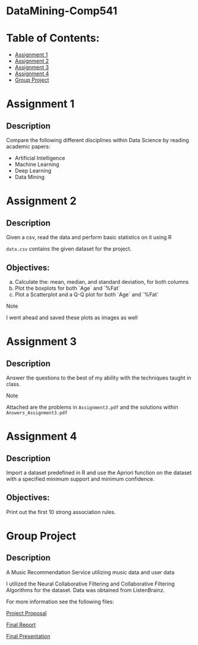 # DataMining-Comp541

# Table of Contents:

- [Assignment 1](#assignment-1)
- [Assignment 2](#assignment-2)
- [Assignment 3](#assignment-3)
- [Assignment 4](#assignment-4)
- [Group Project](#group-project)

# Assignment 1

## Description

Compare the following different disciplines within Data Science by reading academic papers:

- Artificial Intelligence
- Machine Learning
- Deep Learning
- Data Mining

# Assignment 2

## Description

Given a csv, read the data and perform basic statistics on it using R

`data.csv` contains the given dataset for the project.

## Objectives:

<!-- makes the list use letters for ordering -->
<ol type="a">
  <li>Calculate the: mean, median, and standard deviation, for both columns</li>
  <li>Plot the boxplots for both `Age` and `%Fat`</li>
  <li>Plot a Scatterplot and a Q-Q plot for both `Age` and `%Fat`</li>
</ol>

> [!Note]
> I went ahead and saved these plots as images as well

# Assignment 3

## Description

Answer the questions to the best of my ability with the techniques taught in class.

> [!Note]
> Attached are the problems in `Assignment3.pdf` and the solutions within `Answers_Assignment3.pdf`

# Assignment 4

## Description

Import a dataset predefined in R and use the Apriori function on the dataset with a specified minimum support and minimum confidence.

## Objectives:

Print out the first 10 strong association rules.

# Group Project

## Description

A Music Recommendation Service utilizing music data and user data

I utilized the Neural Collaborative Filtering and Collaborative Filtering Algorithms for the dataset.
Data was obtained from ListenBrainz.

For more information see the following files:

[Project Proposal](./Group_Proj/Proposal/Project_Proposal.pdf)

[Final Report](./Group_Proj/FinalReport/Actual/finalReport.pdf)

[Final Presentation](./Group_Proj/Presentations/FinalPres.pdf)